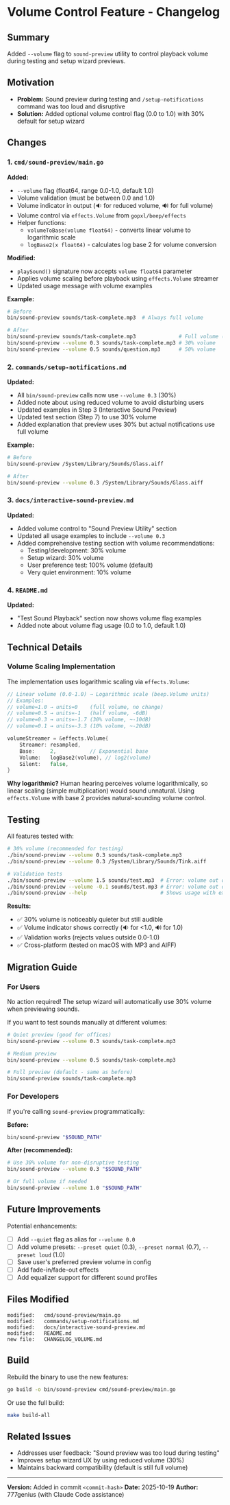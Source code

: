 # Volume Control Feature - Changelog

## Summary

Added `--volume` flag to `sound-preview` utility to control playback volume during testing and setup wizard previews.

## Motivation

- **Problem:** Sound preview during testing and `/setup-notifications` command was too loud and disruptive
- **Solution:** Added optional volume control flag (0.0 to 1.0) with 30% default for setup wizard

## Changes

### 1. `cmd/sound-preview/main.go`

**Added:**
- `--volume` flag (float64, range 0.0-1.0, default 1.0)
- Volume validation (must be between 0.0 and 1.0)
- Volume indicator in output (🔉 for reduced volume, 🔊 for full volume)
- Volume control via `effects.Volume` from `gopxl/beep/effects`
- Helper functions:
  - `volumeToBase(volume float64)` - converts linear volume to logarithmic scale
  - `logBase2(x float64)` - calculates log base 2 for volume conversion

**Modified:**
- `playSound()` signature now accepts `volume float64` parameter
- Applies volume scaling before playback using `effects.Volume` streamer
- Updated usage message with volume examples

**Example:**
```bash
# Before
bin/sound-preview sounds/task-complete.mp3  # Always full volume

# After
bin/sound-preview sounds/task-complete.mp3              # Full volume (default)
bin/sound-preview --volume 0.3 sounds/task-complete.mp3 # 30% volume
bin/sound-preview --volume 0.5 sounds/question.mp3      # 50% volume
```

### 2. `commands/setup-notifications.md`

**Updated:**
- All `bin/sound-preview` calls now use `--volume 0.3` (30%)
- Added note about using reduced volume to avoid disturbing users
- Updated examples in Step 3 (Interactive Sound Preview)
- Updated test section (Step 7) to use 30% volume
- Added explanation that preview uses 30% but actual notifications use full volume

**Example:**
```bash
# Before
bin/sound-preview /System/Library/Sounds/Glass.aiff

# After
bin/sound-preview --volume 0.3 /System/Library/Sounds/Glass.aiff
```

### 3. `docs/interactive-sound-preview.md`

**Updated:**
- Added volume control to "Sound Preview Utility" section
- Updated all usage examples to include `--volume 0.3`
- Added comprehensive testing section with volume recommendations:
  - Testing/development: 30% volume
  - Setup wizard: 30% volume
  - User preference test: 100% volume (default)
  - Very quiet environment: 10% volume

### 4. `README.md`

**Updated:**
- "Test Sound Playback" section now shows volume flag examples
- Added note about volume flag usage (0.0 to 1.0, default 1.0)

## Technical Details

### Volume Scaling Implementation

The implementation uses logarithmic scaling via `effects.Volume`:

```go
// Linear volume (0.0-1.0) → Logarithmic scale (beep.Volume units)
// Examples:
// volume=1.0 → units=0    (full volume, no change)
// volume=0.5 → units=-1   (half volume, -6dB)
// volume=0.3 → units=-1.7 (30% volume, ~-10dB)
// volume=0.1 → units=-3.3 (10% volume, ~-20dB)

volumeStreamer = &effects.Volume{
    Streamer: resampled,
    Base:     2,           // Exponential base
    Volume:   logBase2(volume), // log2(volume)
    Silent:   false,
}
```

**Why logarithmic?**
Human hearing perceives volume logarithmically, so linear scaling (simple multiplication) would sound unnatural. Using `effects.Volume` with base 2 provides natural-sounding volume control.

## Testing

All features tested with:

```bash
# 30% volume (recommended for testing)
./bin/sound-preview --volume 0.3 sounds/task-complete.mp3
./bin/sound-preview --volume 0.3 /System/Library/Sounds/Tink.aiff

# Validation tests
./bin/sound-preview --volume 1.5 sounds/test.mp3  # Error: volume out of range
./bin/sound-preview --volume -0.1 sounds/test.mp3 # Error: volume out of range
./bin/sound-preview --help                        # Shows usage with examples
```

**Results:**
- ✅ 30% volume is noticeably quieter but still audible
- ✅ Volume indicator shows correctly (🔉 for <1.0, 🔊 for 1.0)
- ✅ Validation works (rejects values outside 0.0-1.0)
- ✅ Cross-platform (tested on macOS with MP3 and AIFF)

## Migration Guide

### For Users

No action required! The setup wizard will automatically use 30% volume when previewing sounds.

If you want to test sounds manually at different volumes:
```bash
# Quiet preview (good for offices)
bin/sound-preview --volume 0.3 sounds/task-complete.mp3

# Medium preview
bin/sound-preview --volume 0.5 sounds/task-complete.mp3

# Full preview (default - same as before)
bin/sound-preview sounds/task-complete.mp3
```

### For Developers

If you're calling `sound-preview` programmatically:

**Before:**
```bash
bin/sound-preview "$SOUND_PATH"
```

**After (recommended):**
```bash
# Use 30% volume for non-disruptive testing
bin/sound-preview --volume 0.3 "$SOUND_PATH"

# Or full volume if needed
bin/sound-preview --volume 1.0 "$SOUND_PATH"
```

## Future Improvements

Potential enhancements:

- [ ] Add `--quiet` flag as alias for `--volume 0.0`
- [ ] Add volume presets: `--preset quiet` (0.3), `--preset normal` (0.7), `--preset loud` (1.0)
- [ ] Save user's preferred preview volume in config
- [ ] Add fade-in/fade-out effects
- [ ] Add equalizer support for different sound profiles

## Files Modified

```
modified:   cmd/sound-preview/main.go
modified:   commands/setup-notifications.md
modified:   docs/interactive-sound-preview.md
modified:   README.md
new file:   CHANGELOG_VOLUME.md
```

## Build

Rebuild the binary to use the new features:

```bash
go build -o bin/sound-preview cmd/sound-preview/main.go
```

Or use the full build:

```bash
make build-all
```

## Related Issues

- Addresses user feedback: "Sound preview was too loud during testing"
- Improves setup wizard UX by using reduced volume (30%)
- Maintains backward compatibility (default is still full volume)

---

**Version:** Added in commit `<commit-hash>`
**Date:** 2025-10-19
**Author:** 777genius (with Claude Code assistance)
